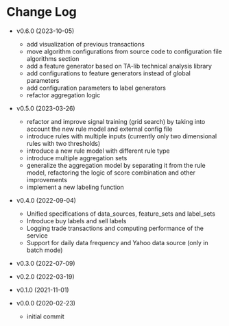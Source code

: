 # Change Log

* v0.6.0 (2023-10-05)
  * add visualization of previous transactions
  * move algorithm configurations from source code to configuration file algorithms section
  * add a feature generator based on TA-lib technical analysis library
  * add configurations to feature generators instead of global parameters
  * add configuration parameters to label generators
  * refactor aggregation logic

* v0.5.0 (2023-03-26)
  * refactor and improve signal training (grid search) by taking into account the new rule model and external config file 
  * introduce rules with multiple inputs (currently only two dimensional rules with two thresholds)
  * introduce a new rule model with different rule type 
  * introduce multiple aggregation sets
  * generalize the aggregation model by separating it from the rule model, refactoring the logic of score combination and other improvements
  * implement a new labeling function

* v0.4.0 (2022-09-04)
  * Unified specifications of data_sources, feature_sets and label_sets
  * Introduce buy labels and sell labels
  * Logging trade transactions and computing performance of the service
  * Support for daily data frequency and Yahoo data source (only in batch mode) 

* v0.3.0 (2022-07-09)

* v0.2.0 (2022-03-19)

* v0.1.0 (2021-11-01)

* v0.0.0 (2020-02-23)
  * initial commit
